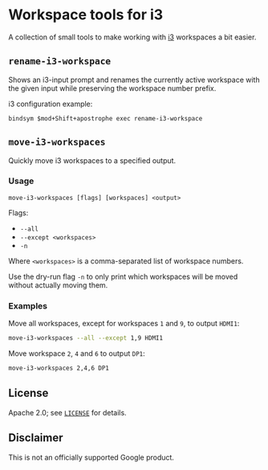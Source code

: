 # Workspace tools for i3

A collection of small tools to make working with [i3](https://i3wm.org/)
workspaces a bit easier.

## `rename-i3-workspace`

Shows an i3-input prompt and renames the currently active workspace with the
given input while preserving the workspace number prefix.

i3 configuration example:

```
bindsym $mod+Shift+apostrophe exec rename-i3-workspace
```

## `move-i3-workspaces`

Quickly move i3 workspaces to a specified output.

### Usage

`move-i3-workspaces [flags] [workspaces] <output>`

Flags:
  * `--all`
  * `--except <workspaces>`
  * `-n`

Where `<workspaces>` is a comma-separated list of workspace numbers.

Use the dry-run flag `-n` to only print which workspaces will be moved without
actually moving them.

### Examples

Move all workspaces, except for workspaces `1` and `9`, to output `HDMI1`:

```bash
move-i3-workspaces --all --except 1,9 HDMI1
```

Move workspace `2`, `4` and `6` to output `DP1`:

```bash
move-i3-workspaces 2,4,6 DP1
```

## License

Apache 2.0; see [`LICENSE`](LICENSE) for details.

## Disclaimer

This is not an officially supported Google product.
